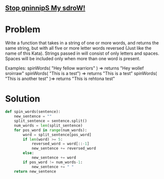 ## [Stop gninnipS My sdroW!](https://www.codewars.com/kata/5264d2b162488dc400000001/train/python)

# Problem
Write a function that takes in a string of one or more words, and returns the same string, but with all five or more letter words reversed (Just like the name of this Kata). Strings passed in will consist of only letters and spaces. Spaces will be included only when more than one word is present.

Examples: spinWords( "Hey fellow warriors" ) => returns "Hey wollef sroirraw" spinWords( "This is a test") => returns "This is a test" spinWords( "This is another test" )=> returns "This is rehtona test"

# Solution
```Python
def spin_words(sentence):
    new_sentence = ""
    split_sentence = sentence.split()
    num_words = len(split_sentence)
    for pos_word in range(num_words):
        word = split_sentence[pos_word]
        if len(word) >= 5:
            reversed_word = word[::-1]
            new_sentence += reversed_word
        else:
            new_sentence += word
        if pos_word != num_words-1:
            new_sentence += " "
    return new_sentence
```


